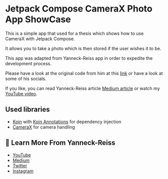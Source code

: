 # Jetpack Compose CameraX Photo App ShowCase

This is a simple app that used for a thesis which shows how to use CameraX with Jetpack Compose.

It allows you to take a photo which is then stored if the user wishes it to be.

This app was adapted from Yanneck-Reiss app in order to expedite the development process.

Please have a look at the original code from him at this [link](https://github.com/YanneckReiss/JetpackComposeCameraXShowcase) or have a look at some of his socials.

If you like, you can read Yanneck-Reiss article [Medium article](https://medium.com/tech-takeaways/how-to-use-camerax-with-android-jetpack-compose-38a236e209a3) or watch my [YouTube video](https://www.youtube.com/watch?v=pPVZambOuG8).

## Used libraries

- [Koin](https://insert-koin.io/docs/setup/koin) with [Koin Annotations](https://insert-koin.io/docs/setup/annotations/) for dependency injection
- [CameraX](https://developer.android.com/training/camerax) for camera handling


## 🙌 Learn More From Yanneck-Reiss
- [YouTube](https://www.youtube.com/channel/UCqHzmnim9pKgpq57Hm7o2Gg)
- [Medium](https://yanneck-reiss.medium.com)
- [Twitter](https://twitter.com/YanneckReiss)
- [Instagram](https://www.instagram.com/yanneckreiss)
